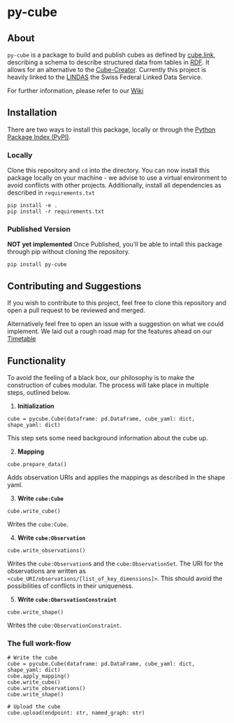# py-cube

## About

`py-cube` is a package to build and publish cubes as defined by [cube.link](https://cube.link), describing a schema to describe structured data from tables in [RDF](https://www.w3.org/RDF/). It allows for an alternative to the [Cube-Creator](https://cube-creator.lindas.admin.ch). Currently this project is heavily linked to the [LINDAS](lindas.admin.ch) the Swiss Federal Linked Data Service.

For further information, please refer to our [Wiki](https://github.com/Kronmar-Bafu/cubelink/wiki)

## Installation

There are two ways to install this package, locally or through the [Python Package Index (PyPI)](https://pypi.org). 

### Locally
Clone this repository and `cd` into the directory. You can now install this package locally on your machine - we advise to use a virtual environment to avoid conflicts with other projects. Additionally, install all dependencies as described in `requirements.txt`

```
pip install -e .
pip install -r requirements.txt
```

### Published Version
**NOT yet implemented** Once Published, you'll be able to intall this package through pip without cloning the repository.

```
pip install py-cube
```
## Contributing and Suggestions
If you wish to contribute to this project, feel free to clone this repository and open a pull request to be reviewed and merged.

Alternatively feel free to open an issue with a suggestion on what we could implement. We laid out a rough road map for the features ahead on our [Timetable](https://github.com/Kronmar-Bafu/cubelink/wiki/Timetable)


## Functionality
To avoid the feeling of a black box, our philosophy is to make the construction of cubes modular. The process will take place in multiple steps, outlined below.

1. **Initialization** 
```
cube = pycube.Cube(dataframe: pd.Dataframe, cube_yaml: dict, shape_yaml: dict)
```
This step sets some need background information about the cube up. 

2. **Mapping**
```
cube.prepare_data()
```
Adds observation URIs and applies the mappings as described in the shape yaml. 

3. **Write `cube:Cube`**
```
cube.write_cube()
```
Writes the `cube:Cube`.

4. **Write `cube:Observation`**
```
cube.write_observations()
```
Writes the `cube:Observation`s and the `cube:ObservationSet`. The URI for the observations are written as `<cube_URI/observations/[list_of_key_dimensions]>`. This should avoid the possibilities of conflicts in their uniqueness.

5. **Write `cube:ObersvationConstraint`**
```
cube.write_shape()
```
Writes the `cube:ObservationConstraint`. 

### The full work-flow
```
# Write the cube
cube = pycube.Cube(dataframe: pd.DataFrame, cube_yaml: dict, shape_yaml: dict)
cube.apply_mapping()
cube.write_cube()
cube.write_observations()
cube.write_shape()

# Upload the cube
cube.upload(endpoint: str, named_graph: str)
```
